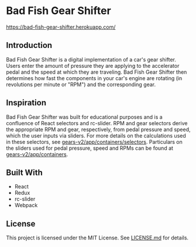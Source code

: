 # **Bad Fish Gear Shifter**

https://bad-fish-gear-shifter.herokuapp.com/

## **Introduction**

Bad Fish Gear Shifter is a digital implementation of a car's gear shifter.  Users enter the amount of pressure they are applying to the accelerator pedal and the speed at which they are traveling.  Bad Fish Gear Shifter then determines how fast the components in your car's engine are rotating (in revolutions per minute or "RPM") and the corresponding gear.

## **Inspiration**

Bad Fish Gear Shifter was built for educational purposes and is a confluence of React selectors and rc-slider.  RPM and gear selectors derive the appropriate RPM and gear, respectively, from pedal pressure and speed, which the user inputs via sliders.  For more details on the calculations used in these selectors, see [gears-v2/app/containers/selectors](https://github.com/CindySchalit/gears-v2/tree/master/app/containers/selectors).  Particulars on the sliders used for pedal pressure, speed and RPMs can be found at [gears-v2/app/containers](https://github.com/CindySchalit/gears-v2/tree/master/app/containers).

## **Built With**

* React
* Redux
* rc-slider
* Webpack

## **License**
This project is licensed under the MIT License.  See [LICENSE.md](https://github.com/CindySchalit/gears-v2/blob/master/LICENSE.md) for details.
